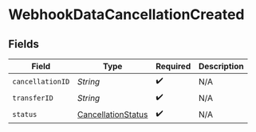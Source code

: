 # WebhookDataCancellationCreated


## Fields

| Field                                                               | Type                                                                | Required                                                            | Description                                                         |
| ------------------------------------------------------------------- | ------------------------------------------------------------------- | ------------------------------------------------------------------- | ------------------------------------------------------------------- |
| `cancellationID`                                                    | *String*                                                            | :heavy_check_mark:                                                  | N/A                                                                 |
| `transferID`                                                        | *String*                                                            | :heavy_check_mark:                                                  | N/A                                                                 |
| `status`                                                            | [CancellationStatus](../../models/components/CancellationStatus.md) | :heavy_check_mark:                                                  | N/A                                                                 |